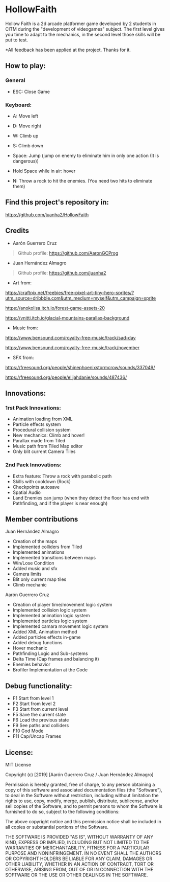 ﻿# HollowFaith
Hollow Faith is a 2d arcade platformer game developed by 2 students in CITM during the "development of videogames" subject. The first level gives you time to adapt to the mechanics, in the second level those skills will be put to test.

*All feedback has been applied at the project. Thanks for it.

## How to play:

### General
- ESC: Close Game
### Keyboard:
- A: Move left
- D: Move right
- W: Climb up
- S: Climb down

- Space: Jump (jump on enemy to eliminate him in only one action (It is dangerous))
- Hold Space while in air: hover

- N: Throw a rock to hit the enemies. (You need two hits to eliminate them)


## Find this project's repository in:
https://github.com/juanha2/HollowFaith

## Credits
- Aarón Guerrero Cruz
> Github profile: https://github.com/AaronGCProg

- Juan Hernández Almagro
> Github profile: https://github.com/juanha2

- Art from:

https://craftpix.net/freebies/free-pixel-art-tiny-hero-sprites/?utm_source=dribbble.com&utm_medium=myself&utm_campaign=sprite

https://anokolisa.itch.io/forest-game-assets-20

https://vnitti.itch.io/glacial-mountains-parallax-background

- Music from:

https://www.bensound.com/royalty-free-music/track/sad-day

https://www.bensound.com/royalty-free-music/track/november

- SFX from:

https://freesound.org/people/shinephoenixstormcrow/sounds/337049/

https://freesound.org/people/elijahdanie/sounds/487436/


## Innovations:

### 1rst Pack Innovations:
- Animation loading from XML
- Particle effects system
- Procedural collision system
- New mechanics: Climb and hover!
- Parallax made from Tiled
- Music path from Tiled Map editor
- Only blit current Camera Tiles

### 2nd Pack Innovations:
- Extra feature: Throw a rock with parabolic path
- Skills with cooldown (Rock)
- Checkpoints autosave
- Spatial Audio
- Land Enemies can jump (when they detect the floor has end with Pathfinding, and if the player is near enough)

## Member contributions

Juan Hernández Almagro
- Creation of the maps
- Implemented colliders from Tiled
- Implemented animations 
- Implemented transitions between maps 
- Win/Lose Condition
- Added music and sfx
- Camera limits
- Blit only current map tiles
- Climb mechanic

Aarón Guerrero Cruz
- Creation of player time/movement logic system
- Implemented collision logic system
- Implemented animation logic system
- Implemented particles logic system
- Implemented camara movement logic system
- Added XML Animation method
- Added particles effects in-game
- Added debug functions
- Hover mechanic
- Pathfinding Logic and Sub-systems
- Delta Time (Cap frames and balancing it)
- Enemies behavior
- Brofiler Implementation at the Code


## Debug functionality:
- F1 ​Start from level 1
- F2 ​Start from level 2
- F3 ​Start from current level
- F5 ​Save the current state
- F6 ​Load the previous state
- F9 ​See paths and colliders
- F10 ​God Mode
- F11 ​Cap/Uncap Frames

## License:
MIT License

Copyright (c) [2019] [Aarón Guerrero Cruz / Juan Hernández Almagro]

Permission is hereby granted, free of charge, to any person obtaining a copy
of this software and associated documentation files (the "Software"), to deal
in the Software without restriction, including without limitation the rights
to use, copy, modify, merge, publish, distribute, sublicense, and/or sell
copies of the Software, and to permit persons to whom the Software is
furnished to do so, subject to the following conditions:

The above copyright notice and this permission notice shall be included in all
copies or substantial portions of the Software.

THE SOFTWARE IS PROVIDED "AS IS", WITHOUT WARRANTY OF ANY KIND, EXPRESS OR
IMPLIED, INCLUDING BUT NOT LIMITED TO THE WARRANTIES OF MERCHANTABILITY,
FITNESS FOR A PARTICULAR PURPOSE AND NONINFRINGEMENT. IN NO EVENT SHALL THE
AUTHORS OR COPYRIGHT HOLDERS BE LIABLE FOR ANY CLAIM, DAMAGES OR OTHER
LIABILITY, WHETHER IN AN ACTION OF CONTRACT, TORT OR OTHERWISE, ARISING FROM,
OUT OF OR IN CONNECTION WITH THE SOFTWARE OR THE USE OR OTHER DEALINGS IN THE
SOFTWARE.


